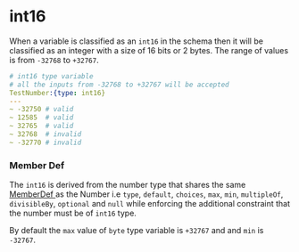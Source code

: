 # int16

When a variable is classified as an `int16` in the schema then it will be classified as an integer with a size of 16 bits or 2 bytes. The range of values is from `-32768` to `+32767`.

```yaml
# int16 type variable
# all the inputs from -32768 to +32767 will be accepted
TestNumber:{type: int16}
---
~ -32750 # valid
~ 12585  # valid
~ 32765  # valid
~ 32768  # invalid
~ -32770 # invalid

```

### Member Def

The `int16` is derived from the number type that shares the same[ MemberDef ](../#memberdef)as the Number i.e `type`, `default`, `choices`, `max`, `min`, `multipleOf`, `divisibleBy`, `optional` and `null` while enforcing the additional constraint that the number must be of `int16` type. &#x20;

&#x20;By default the `max` value of `byte` type variable is `+32767` and  and `min` is `-32767`.

